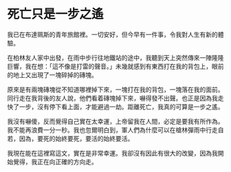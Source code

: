 # 死亡只是一步之遙

我已在布達珮斯的青年旅館裡。一切安好，但今早有一件事，令我對人生有新的體驗。

在柏林友人家中出發，在雨中步行往地鐵站的途中，我聽到天上突然傳來一陣隆隆巨響，我在想：「這不像是打雷的聲音。」未幾就感到有東西打在我的背包上，眼前的地上又出現了一塊碎掉的磚塊。

原來是有兩塊磚塊從不知道哪裡掉下來，一塊打在我的背包，一塊落在我的面前。同行走在我背後的友人說，他們看着磚塊掉下來，嚇得發不出聲。也正是因為我走快了一步，沒有停下看上面，才能避過一劫。距離死亡，我真的可算是一步之遙。

我沒有嚇傻，反而覺得自己實在太幸運，上帝留我在人間，必定是要我有所作為。我不能再浪費一分一秒。我也忽爾明白到，軍人們為什麼可以在槍林彈雨中行走自若，因為，要死的始終要死，要活的始終要活。

我現在能在這裡寫這文，實在是非常幸運。我卻沒有因此有很大的改變，因為我開始覺得，我正在向正確的方向走。